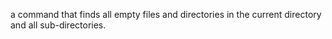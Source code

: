  a command that finds all empty files and directories in the current directory and all sub-directories.
